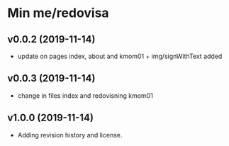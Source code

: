 Min me/redovisa
===

v0.0.2 (2019-11-14)
---

* update on pages index, about and kmom01 + img/signWithText added

v0.0.3 (2019-11-14)
---

* change in files index and redovisning kmom01

v1.0.0 (2019-11-14)
---

* Adding revision history and license.
